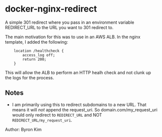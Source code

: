 # docker-nginx-redirect

A simple 301 redirect where you pass in an environment variable REDIRECT_URL to
the URL you want to 301 redirect to.

The main motivation for this was to use in an AWS ALB. In the nginx template, I
added the following:

```
    location /healthcheck {
        access_log off;
        return 200;
    }
```

This will allow the ALB to perform an HTTP healh check and not clunk up the
logs for the process.

## Notes

* I am primarily using this to redirect subdomains to a new URL. That means
    it will *not* append the request_uri.  So domain.com/my_request_uri would
    only redirect to `REDIRECT_URL` and NOT `REDIRECT_URL/my_request_uri`.

Author: Byron Kim
